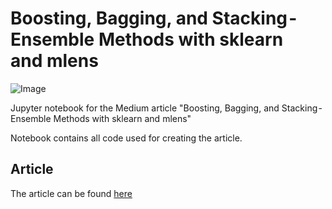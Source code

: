 # Boosting, Bagging, and Stacking - Ensemble Methods with sklearn and mlens
![Image](https://github.com/robertdefilippi/ensemble-bagging-boosting/blob/master/image.png?raw=true)

Jupyter notebook for the Medium article "Boosting, Bagging, and Stacking - Ensemble Methods with sklearn and mlens"

Notebook contains all code used for creating the article.

## Article

The article can be found [here](https://medium.com/@rrfd/boosting-bagging-and-stacking-ensemble-methods-with-sklearn-and-mlens-a455c0c982de)
